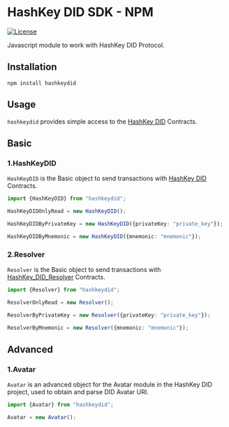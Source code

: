 # HashKey DID SDK - NPM

[//]: # ([![Tag]&#40;https://img.shields.io/badge/tags-v0.0.2-blue&#41;]&#40;https://github.com/hashkeydid/hashkeydid-js/tags&#41;)
[![License](https://img.shields.io/badge/License-MIT-yellow)](LICENSE)

Javascript module to work with HashKey DID Protocol.

## Installation

`npm install hashkeydid`

## Usage

`hashkeydid` provides simple access to the [HashKey DID](https://hashkey.id) Contracts.

## Basic

### 1.HashKeyDID

`HashKeyDID` is the Basic object to send transactions
with [HashKey DID](https://github.com/hashkeydid/hashkeydid-contracts) Contracts.

```typescript
import {HashKeyDID} from "hashkeydid";

HashKeyDIDOnlyRead = new HashKeyDID();

HashKeyDIDByPrivateKey = new HashKeyDID({privateKey: "private_key"});

HashKeyDIDByMnemonic = new HashKeyDID({mnemonic: "mnemonic"});
```

### 2.Resolver

`Resolver` is the Basic object to send transactions
with [HashKey_DID_Resolver](https://github.com/hashkeydid/hashkeydid-resolver) Contracts.

```typescript
import {Resolver} from "hashkeydid";

ResolverOnlyRead = new Resolver();

ResolverByPrivateKey = new Resolver({privateKey: "private_key"});

ResolverByMnemonic = new Resolver({mnemonic: "mnemonic"});
```

## Advanced

### 1.Avatar

`Avatar` is an advanced object for the Avatar module in the HashKey DID project, 
used to obtain and parse DID Avatar URI.

```typescript
import {Avatar} from "hashkeydid";

Avatar = new Avatar();
```

